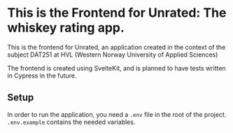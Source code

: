 # This is the Frontend for Unrated: The whiskey rating app.
This is the frontend for Unrated, an application created in the context of the subject DAT251 at HVL (Western Norway University of Applied Sciences) 


The frontend is created using SvelteKit, and is planned to have tests written in Cypress in the future.


## Setup

In order to run the application, you need a `.env` file in the root of the project. `.env.example` contains the needed variables.